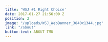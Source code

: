 ```yaml
---
title: 'WSJ #1 Right Choice'
date: 2017-01-27 21:56:00 Z
position: 2
image: "/uploads/WSJ_WebBanner_3840x1344.jpg"
link: "/about"
button-text: ABOUT TMU
---
```


